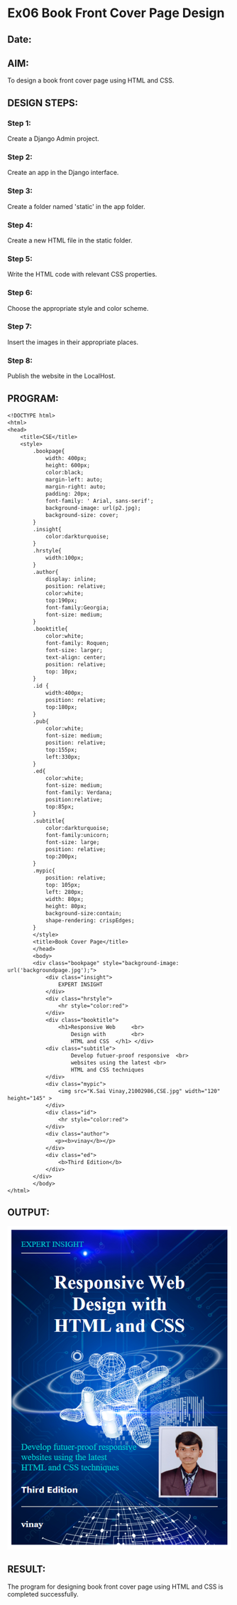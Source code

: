 # Ex06 Book Front Cover Page Design
## Date:

## AIM:
To design a book front cover page using HTML and CSS.

## DESIGN STEPS:

### Step 1:
Create a Django Admin project.

### Step 2:
Create an app in the Django interface.

### Step 3:
Create a folder named 'static' in the app folder.

### Step 4:
Create a new HTML file in the static folder.

### Step 5:
Write the HTML code with relevant CSS properties.

### Step 6:
Choose the appropriate style and color scheme.

### Step 7:
Insert the images in their appropriate places.

### Step 8:
Publish the website in the LocalHost.

## PROGRAM:

```
<!DOCTYPE html>
<html>
<head>
    <title>CSE</title>
    <style>
        .bookpage{
            width: 400px;
            height: 600px;
            color:black;
            margin-left: auto;
            margin-right: auto;
            padding: 20px;
            font-family: ' Arial, sans-serif';
            background-image: url(p2.jpg);
            background-size: cover;
        }
        .insight{
            color:darkturquoise;
        }
        .hrstyle{
            width:100px;
        }
        .author{
            display: inline;
            position: relative;
            color:white;
            top:190px;
            font-family:Georgia;
            font-size: medium;
        }
        .booktitle{
            color:white;
            font-family: Roquen;
            font-size: larger;
            text-align: center;
            position: relative;
            top: 10px;
        }
        .id {
            width:400px;
            position: relative;
            top:180px;
        }
        .pub{
            color:white;
            font-size: medium;
            position: relative;
            top:155px;
            left:330px;
        }
        .ed{
            color:white;
            font-size: medium;
            font-family: Verdana;
            position:relative;
            top:85px;
        }
        .subtitle{
            color:darkturquoise;
            font-family:unicorn;
            font-size: large;
            position: relative;
            top:200px;
        }
        .mypic{
            position: relative;
            top: 105px;
            left: 280px;
            width: 80px;
            height: 80px;
            background-size:contain;
            shape-rendering: crispEdges;
        }
        </style>
        <title>Book Cover Page</title>
        </head>
        <body>
        <div class="bookpage" style="background-image: url('backgroundpage.jpg');">
            <div class="insight">
                EXPERT INSIGHT
            </div>
            <div class="hrstyle">
                <hr style="color:red">
            </div>
            <div class="booktitle">
                <h1>Responsive Web     <br>
                    Design with        <br>
                    HTML and CSS  </h1> </div>
            <div class="subtitle">
                    Develop futuer-proof responsive  <br>
                    websites using the latest <br>
                    HTML and CSS techniques
            </div>        
            <div class="mypic">
                <img src="K.Sai Vinay,21002986,CSE.jpg" width="120" height="145" >
            </div>
            <div class="id">
                <hr style="color:red">
            </div>
            <div class="author">
               <p><b>vinay</b></p>
            </div>
            <div class="ed">
                <b>Third Edition</b>
            </div>
        </div>
        </body>
</html>

```


## OUTPUT:
![alt text](output.png)

## RESULT:
The program for designing book front cover page using HTML and CSS is completed successfully.
